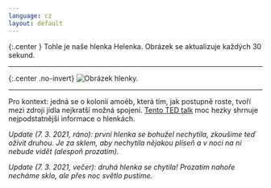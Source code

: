 ```yaml
---
language: cz
layout: default
---
```


{:.center }
Tohle je naše hlenka Helenka. Obrázek se aktualizuje každých 30 sekund.

---

{:.center .no-invert}
![Obrázek hlenky.](/assets/hlenka-helenka.jpg)

---

Pro kontext: jedná se o kolonii amoéb, která tím, jak postupně roste, tvoří mezi zdroji jídla nejkratší možná spojení. [Tento TED talk](https://www.ted.com/talks/heather_barnett_what_humans_can_learn_from_semi_intelligent_slime/transcript) moc hezky shrnuje nejpodstatnější informace o hlenkách.

_Update (7. 3. 2021, ráno): první hlenka se bohužel nechytila, zkoušíme teď oživit druhou. Je za sklem, aby nechytila nějakou plíseň a v noci na ní nebude vidět (alespoň prozatím)._

_Update (7. 3. 2021, večer): druhá hlenka se chytila! Prozatím nahoře necháme sklo, ale přes noc světlo pustíme._

